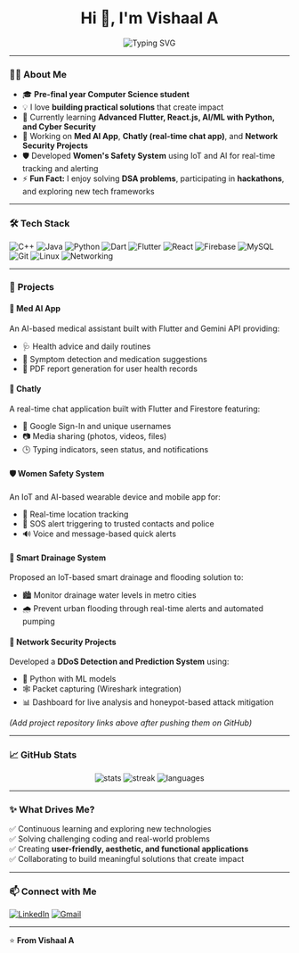 <h1 align="center">Hi 👋, I'm Vishaal A</h1>
<p align="center">
  <img src="https://readme-typing-svg.demolab.com?font=Fira+Code&weight=500&pause=1000&color=00C2FF&center=true&vCenter=true&width=435&lines=Pre-final+year+Computer+Science+Student;Flutter+%7C+React.js+%7C+AI+%7C+Cyber+Security;DSA+%7C+Java+%7C+C%2B%2B+%7C+Python+Learner" alt="Typing SVG" />
</p>

---

### 👨‍💻 **About Me**

- 🎓 **Pre-final year Computer Science student**
- 💡 I love **building practical solutions** that create impact
- 🌱 Currently learning **Advanced Flutter, React.js, AI/ML with Python, and Cyber Security**
- 🔭 Working on **Med AI App**, **Chatly (real-time chat app)**, and **Network Security Projects**
- 🛡️ Developed **Women's Safety System** using IoT and AI for real-time tracking and alerting
- ⚡ **Fun Fact:** I enjoy solving **DSA problems**, participating in **hackathons**, and exploring new tech frameworks

---

### 🛠️ **Tech Stack**

![C++](https://img.shields.io/badge/C++-00599C?style=flat&logo=c%2B%2B&logoColor=white)
![Java](https://img.shields.io/badge/Java-007396?style=flat&logo=java&logoColor=white)
![Python](https://img.shields.io/badge/Python-3776AB?style=flat&logo=python&logoColor=white)
![Dart](https://img.shields.io/badge/Dart-0175C2?style=flat&logo=dart&logoColor=white)
![Flutter](https://img.shields.io/badge/Flutter-02569B?style=flat&logo=flutter&logoColor=white)
![React](https://img.shields.io/badge/React-20232A?style=flat&logo=react&logoColor=61DAFB)
![Firebase](https://img.shields.io/badge/Firebase-FFCA28?style=flat&logo=firebase&logoColor=black)
![MySQL](https://img.shields.io/badge/MySQL-4479A1?style=flat&logo=mysql&logoColor=white)
![Git](https://img.shields.io/badge/Git-F05032?style=flat&logo=git&logoColor=white)
![Linux](https://img.shields.io/badge/Linux-FCC624?style=flat&logo=linux&logoColor=black)
![Networking](https://img.shields.io/badge/Networking-007396?style=flat)

---

### 🚀 **Projects**

#### 💊 **Med AI App**
An AI-based medical assistant built with Flutter and Gemini API providing:
- 🩺 Health advice and daily routines
- 🤒 Symptom detection and medication suggestions
- 📄 PDF report generation for user health records

#### 💬 **Chatly**
A real-time chat application built with Flutter and Firestore featuring:
- 🔑 Google Sign-In and unique usernames
- 📷 Media sharing (photos, videos, files)
- 🕒 Typing indicators, seen status, and notifications

#### 🛡️ **Women Safety System**
An IoT and AI-based wearable device and mobile app for:
- 📍 Real-time location tracking
- 🚨 SOS alert triggering to trusted contacts and police
- 🔊 Voice and message-based quick alerts

#### 🌊 **Smart Drainage System**
Proposed an IoT-based smart drainage and flooding solution to:
- 🏙️ Monitor drainage water levels in metro cities
- 🌧️ Prevent urban flooding through real-time alerts and automated pumping

#### 🔐 **Network Security Projects**
Developed a **DDoS Detection and Prediction System** using:
- 🐍 Python with ML models
- 🕸️ Packet capturing (Wireshark integration)
- 📊 Dashboard for live analysis and honeypot-based attack mitigation

*(Add project repository links above after pushing them on GitHub)*

---

### 📈 **GitHub Stats**

<p align="center">
  <img src="https://github-readme-stats.vercel.app/api?username=vishy-591&show_icons=true&theme=tokyonight" alt="stats"/>
  <img src="https://github-readme-streak-stats.herokuapp.com/?user=vishy-591&theme=tokyonight" alt="streak"/>
  <img src="https://github-readme-stats.vercel.app/api/top-langs/?username=vishy-591&layout=compact&theme=tokyonight" alt="languages"/>
</p>

---

### ✨ **What Drives Me?**

✅ Continuous learning and exploring new technologies  
✅ Solving challenging coding and real-world problems  
✅ Creating **user-friendly, aesthetic, and functional applications**  
✅ Collaborating to build meaningful solutions that create impact

---

### 📫 **Connect with Me**

[![LinkedIn](https://img.shields.io/badge/LinkedIn-0077B5?style=flat&logo=linkedin&logoColor=white)](http://www.linkedin.com/in/vishaal-a-8b8127290)
[![Gmail](https://img.shields.io/badge/Gmail-D14836?style=flat&logo=gmail&logoColor=white)](mailto:vishaala591@gmail.com)

---

⭐️ **From Vishaal A**

